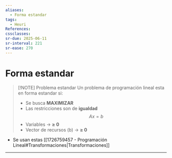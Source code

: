 ```yaml
---
aliases:
  - Forma estandar
tags:
  - Heuri
References: 
cssclasses: 
sr-due: 2025-06-11
sr-interval: 221
sr-ease: 270
---
```

# Forma estandar

> [!NOTE] Problema estandar
> Un problema de programación lineal esta en forma estandar si: 
>+ Se busca **MAXIMIZAR**
>+ Las restricciones son de **igualdad**
>$$Ax = b$$
>+ Variables → **≥ 0**
>+ Vector de recursos (b) → **≥ 0** 

+ Se usan estas [[1726759457 - Programación Lineal#Transformaciones|Transformaciones]]
***

